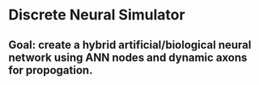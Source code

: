 # Discrete Neural Simulator

## Goal: create a hybrid artificial/biological neural network using ANN nodes and dynamic axons for propogation.
